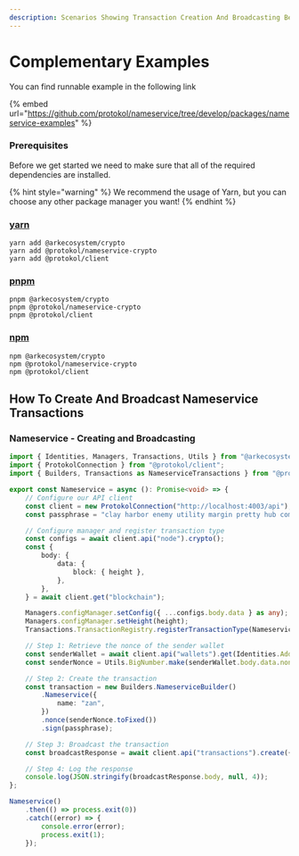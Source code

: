 ```yaml
---
description: Scenarios Showing Transaction Creation And Broadcasting Best Practices
---
```


# Complementary Examples

You can find runnable example in the following link

{% embed url="https://github.com/protokol/nameservice/tree/develop/packages/nameservice-examples" %}

### Prerequisites

Before we get started we need to make sure that all of the required dependencies are installed.

{% hint style="warning" %}
We recommend the usage of Yarn, but you can choose any other package manager you want!
{% endhint %}

### [yarn](https://classic.yarnpkg.com/lang/en/)

```text
yarn add @arkecosystem/crypto
yarn add @protokol/nameservice-crypto
yarn add @protokol/client
```

### [pnpm](https://pnpm.js.org/)

```text
pnpm @arkecosystem/crypto
pnpm @protokol/nameservice-crypto
pnpm @protokol/client
```

### [npm](https://www.npmjs.com/)

```text
npm @arkecosystem/crypto
npm @protokol/nameservice-crypto
npm @protokol/client
```

## How To Create And Broadcast Nameservice Transactions

### Nameservice - Creating and Broadcasting

```typescript
import { Identities, Managers, Transactions, Utils } from "@arkecosystem/crypto";
import { ProtokolConnection } from "@protokol/client";
import { Builders, Transactions as NameserviceTransactions } from "@protokol/nameservice-crypto";

export const Nameservice = async (): Promise<void> => {
    // Configure our API client
    const client = new ProtokolConnection("http://localhost:4003/api");
    const passphrase = "clay harbor enemy utility margin pretty hub comic piece aerobic umbrella acquire";

    // Configure manager and register transaction type
    const configs = await client.api("node").crypto();
    const {
        body: {
            data: {
                block: { height },
            },
        },
    } = await client.get("blockchain");

    Managers.configManager.setConfig({ ...configs.body.data } as any);
    Managers.configManager.setHeight(height);
    Transactions.TransactionRegistry.registerTransactionType(NameserviceTransactions.NameserviceTransaction);

    // Step 1: Retrieve the nonce of the sender wallet
    const senderWallet = await client.api("wallets").get(Identities.Address.fromPassphrase(passphrase));
    const senderNonce = Utils.BigNumber.make(senderWallet.body.data.nonce).plus(1);

    // Step 2: Create the transaction
    const transaction = new Builders.NameserviceBuilder()
        .Nameservice({
            name: "zan",
        })
        .nonce(senderNonce.toFixed())
        .sign(passphrase);

    // Step 3: Broadcast the transaction
    const broadcastResponse = await client.api("transactions").create({ transactions: [transaction.build().toJson()] });

    // Step 4: Log the response
    console.log(JSON.stringify(broadcastResponse.body, null, 4));
};

Nameservice()
    .then(() => process.exit(0))
    .catch((error) => {
        console.error(error);
        process.exit(1);
    });
```

